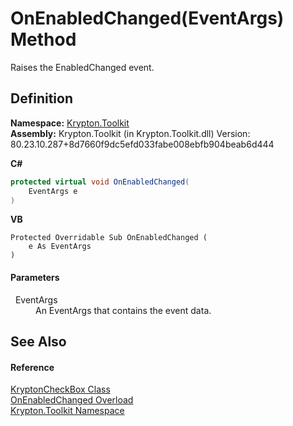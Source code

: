 # OnEnabledChanged(EventArgs) Method


Raises the EnabledChanged event.



## Definition
**Namespace:** <a href="79d2eac2-21f4-54ff-7552-b20c33c30600.md">Krypton.Toolkit</a>  
**Assembly:** Krypton.Toolkit (in Krypton.Toolkit.dll) Version: 80.23.10.287+8d7660f9dc5efd033fabe008ebfb904beab6d444

**C#**
``` C#
protected virtual void OnEnabledChanged(
	EventArgs e
)
```
**VB**
``` VB
Protected Overridable Sub OnEnabledChanged ( 
	e As EventArgs
)
```



#### Parameters
<dl><dt>  EventArgs</dt><dd>An EventArgs that contains the event data.</dd></dl>

## See Also


#### Reference
<a href="3cdc082e-fa54-9286-36b7-0a9eaebcbfca.md">KryptonCheckBox Class</a>  
<a href="8f4c08ed-8b54-ad4a-fea1-6feb32b92e99.md">OnEnabledChanged Overload</a>  
<a href="79d2eac2-21f4-54ff-7552-b20c33c30600.md">Krypton.Toolkit Namespace</a>  
